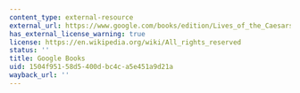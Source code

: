 ```yaml
---
content_type: external-resource
external_url: https://www.google.com/books/edition/Lives_of_the_Caesars/JsNxkG6Ai9sC?hl=en&gbpv=1
has_external_license_warning: true
license: https://en.wikipedia.org/wiki/All_rights_reserved
status: ''
title: Google Books
uid: 1504f951-58d5-400d-bc4c-a5e451a9d21a
wayback_url: ''
---
```

